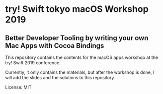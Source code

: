 
# try! Swift tokyo macOS Workshop 2019

## Better Developer Tooling by writing your own Mac Apps with Cocoa Bindings

This repository contains the contents for the macOS apps workshop at the try! Swift 2019 conference.

Currently, it only contains the materials, but after the workshop is done,
I will add the slides and the solutions to this repository.


License: MIT
